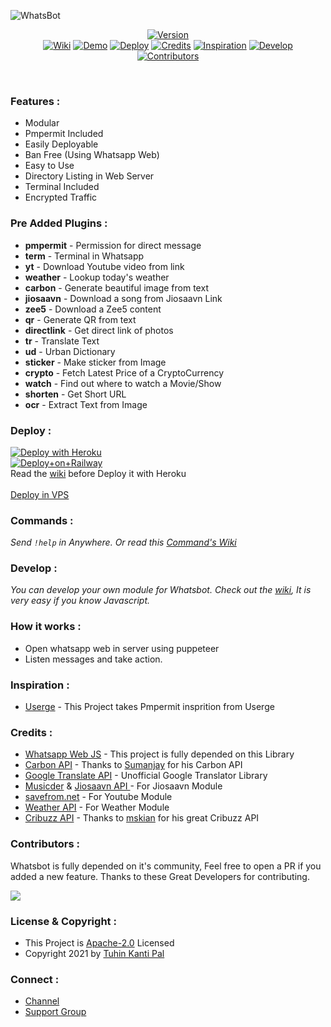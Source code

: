 <!-- <h1 align="center">
  <a href="https://github.com/TheWhatsBot/WhatsBot"><img src="https://telegra.ph/file/96ccad5945c18944c5f15.png" alt="whatsbot" width="290"></a>
  <br>
<b>Whatsbot</b>
</h1>
<h4 align="center">Moduler Userbot for Whatsapp</h4> -->

![WhatsBot](https://socialify.git.ci/TheWhatsBot/WhatsBot/image?description=1&font=Source%20Code%20Pro&forks=1&language=1&owner=1&pattern=Floating%20Cogs&stargazers=1&theme=Dark) <br>

<p align="center">
<a href="https://github.com/TheWhatsBot/WhatsBot/releases">
    <img src="https://shields.io/badge/WHATSBOT-Version--1.6.0-red?logo=whatsapp&style=for-the-badge"
         alt="Version"></a><br>
   <a href="https://github.com/TheWhatsBot/WhatsBot/wiki">
 <img src="https://shields.io/badge/WIKI-red?style=for-the-badge" alt="Wiki"></a>
  <a href="https://github.com/TheWhatsBot/WhatsBot/wiki/Demo">
 <img src="https://shields.io/badge/DEMO-red?style=for-the-badge" alt="Demo"></a>
    <a href="#deploy-">
<img src="https://shields.io/badge/DEPLOY-red?style=for-the-badge" alt="Deploy"></a>
    <a href="#credits-">
<img src="https://shields.io/badge/Credits-red?style=for-the-badge" alt="Credits"></a>
   <a href="#inspiration-">
 <img src="https://shields.io/badge/Inspiration-red?style=for-the-badge" alt="Inspiration"></a>
   <a href="#develop-">
 <img src="https://shields.io/badge/Develop-red?style=for-the-badge" alt="Develop"></a><br>
    <a href="#contributors-">
<img src="https://shields.io/badge/Whatsbot-Contributors-red?style=for-the-badge" alt="Contributors"></a>
</p>

<br>

### Features :

- Modular
- Pmpermit Included
- Easily Deployable
- Ban Free (Using Whatsapp Web)
- Easy to Use
- Directory Listing in Web Server
- Terminal Included
- Encrypted Traffic

### Pre Added Plugins :

- **pmpermit** - Permission for direct message
- **term** - Terminal in Whatsapp
- **yt** - Download Youtube video from link
- **weather** - Lookup today's weather
- **carbon** - Generate beautiful image from text
- **jiosaavn** - Download a song from Jiosaavn Link
- **zee5** - Download a Zee5 content
- **qr** - Generate QR from text
- **directlink** - Get direct link of photos
- **tr** - Translate Text
- **ud** - Urban Dictionary
- **sticker** - Make sticker from Image
- **crypto** - Fetch Latest Price of a CryptoCurrency
- **watch** - Find out where to watch a Movie/Show
- **shorten** - Get Short URL
- **ocr** - Extract Text from Image

### Deploy :

[![Deploy with Heroku](https://www.herokucdn.com/deploy/button.svg "Deploy with Heroku")](https://heroku.com/deploy?template=https://github.com/Irupc/botza "Deploy with Heroku")<br>
[![Deploy+on+Railway](https://railway.app/button.svg)](<https://railway.app/new/template?template=https://github.com/TheWhatsBot/WhatsBot&plugins=mongodb&envs=SESSION,PMPERMIT_ENABLED,PMPERMIT_MUTETIME,DEFAULT_TR_LANG,ENABLE_DELETE_ALERT,YT_DATA_API_KEY,OCR_SPACE_API_KEY,INFOSPACE_API_KEY&SESSIONDesc=Puppeteer+Session.+Ge+it+by+running+genToken.js&PMPERMIT_ENABLEDDesc=Enable+Pmpermit+write+true+or+false+only&PMPERMIT_ENABLEDDefault=true&PMPERMIT_MUTETIMEDesc=How+many+seconds+an+user+get+muted+if+he+is+spamming.+Default+is+30+Minutes+(1800+Secs)&PMPERMIT_MUTETIMEDefault=1800&YT_DATA_API_KEYDesc=Youtube+DATA+API+key+grab+it+from+cloud.google.com&DEFAULT_TR_LANGDesc=Default+Translation+Language&DEFAULT_TR_LANGDefault=en&ENABLE_DELETE_ALERTDesc=If+true+and+if+someone+delete+message+in+PM,+Bot+will+send+the+deleted+message+in+that+chat+(Exclude+Media)&ENABLE_DELETE_ALERTDefault=true&OCR_SPACE_API_KEYDesc=Get+it+from+https://ocr.space/OCRAPI&INFOSPACE_API_KEYDesc=Get+it+from+https://infospace.club>)<br>
Read the [wiki](https://github.com/TheWhatsBot/WhatsBot/wiki/Deploy-with-Heroku) before Deploy it with Heroku<br><br>
[Deploy in VPS](https://github.com/TheWhatsBot/WhatsBot/wiki/Deploy-in-VPS)

### Commands :

_Send <code>!help</code> in Anywhere. Or read this [Command's Wiki](https://github.com/TheWhatsBot/WhatsBot/wiki/Commands "Command's Wiki")_

### Develop :

_You can develop your own module for Whatsbot. Check out the [wiki](https://github.com/TheWhatsBot/WhatsBot/wiki/Development), It is very easy if you know Javascript._

### How it works :

- Open whatsapp web in server using puppeteer
- Listen messages and take action.

### Inspiration :

- [Userge](https://github.com/UsergeTeam/Userge "Userge") - This Project takes Pmpermit insprition from Userge

### Credits :

- [Whatsapp Web JS](https://github.com/pedroslopez/whatsapp-web.js/ "Whatsapp Web JS") - This project is fully depended on this Library
- [Carbon API](https://github.com/cyberboysumanjay/Carbon-API "Carbon API") - Thanks to [Sumanjay](https://github.com/cyberboysumanjay "Sumanjay") for his Carbon API
- [Google Translate API](https://github.com/iamtraction/google-translate-api "Google Translate API") - Unofficial Google Translator Library
- [Musicder](https://github.com/cachecleanerjeet/Musicder "Musicder") & [Jiosaavn API ](https://github.com/cachecleanerjeet/JiosaavnAPI "Jiosaavn API ") - For Jiosaavn Module
- [savefrom.net](https://savefrom.net/ "savefrom[dot]net") - For Youtube Module
- [Weather API](https://github.com/cachecleanerjeet/weather-api "Weather API") - For Weather Module
- [Cribuzz API](https://github.com/mskian/cricket-api "Cribuzz API") - Thanks to [mskian](https://github.com/mskian) for his great Cribuzz API

### Contributors :

Whatsbot is fully depended on it's community, Feel free to open a PR if you added a new feature. Thanks to these Great Developers for contributing.

<a href="https://github.com/thewhatsbot/whatsbot/graphs/contributors">
  <img src="https://contrib.rocks/image?repo=thewhatsbot/whatsbot" />
</a>

### License & Copyright :

- This Project is [Apache-2.0](https://github.com/TheWhatsBot/WhatsBot/blob/main/LICENSE) Licensed
- Copyright 2021 by [Tuhin Kanti Pal](https://github.com/cachecleanerjeet)

### Connect :

- [Channel](https://telegram.dog/whatsbotnews)
- [Support Group](https://telegram.dog/whatsbotsupport)
